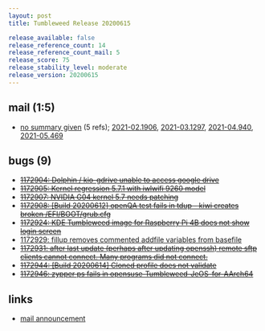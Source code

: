 ```yaml
---
layout: post
title: Tumbleweed Release 20200615

release_available: false
release_reference_count: 14
release_reference_count_mail: 5
release_score: 75
release_stability_level: moderate
release_version: 20200615
---
```


## mail (1:5)

- [no summary given](https://github.com/boombatower/tumbleweed-review/issues/10) (5 refs); [2021-02.1906](https://github.com/boombatower/tumbleweed-review/issues/10), [2021-03.1297](https://github.com/boombatower/tumbleweed-review/issues/10), [2021-04.940](https://github.com/boombatower/tumbleweed-review/issues/10), [2021-05.469](https://github.com/boombatower/tumbleweed-review/issues/10)

## bugs (9)

<!--more-->

- ~~[1172904: Dolphin / kio-gdrive unable to access google drive](https://bugzilla.opensuse.org/show_bug.cgi?id=1172904)~~
- ~~[1172905: Kernel regression 5.7.1 with iwlwifi 9260 model](https://bugzilla.opensuse.org/show_bug.cgi?id=1172905)~~
- ~~[1172907: NVIDIA G04 kernel 5.7 needs patching](https://bugzilla.opensuse.org/show_bug.cgi?id=1172907)~~
- ~~[1172908: \[Build 20200612\] openQA test fails in tdup - kiwi creates broken /EFI/BOOT/grub.cfg](https://bugzilla.opensuse.org/show_bug.cgi?id=1172908)~~
- ~~[1172924: KDE Tumbleweed image for Raspberry Pi 4B does not show login screen](https://bugzilla.opensuse.org/show_bug.cgi?id=1172924)~~
- [1172929: fillup removes commented addfile variables from basefile](https://bugzilla.opensuse.org/show_bug.cgi?id=1172929)
- ~~[1172931: after last update (perhaps after updating openssh) remote sftp clients cannot connect. Many programs did not connect.](https://bugzilla.opensuse.org/show_bug.cgi?id=1172931)~~
- ~~[1172944: \[Build 20200614\] Cloned profile does not validate](https://bugzilla.opensuse.org/show_bug.cgi?id=1172944)~~
- ~~[1172946: zypper ps fails in opensuse-Tumbleweed-JeOS-for-AArch64](https://bugzilla.opensuse.org/show_bug.cgi?id=1172946)~~



## links

- [mail announcement](https://github.com/boombatower/tumbleweed-review/issues/10)

